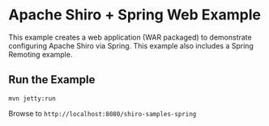 Apache Shiro + Spring Web Example
=================================

This example creates a web application (WAR packaged) to demonstrate configuring Apache Shiro via Spring. This example
also includes a Spring Remoting example.

Run the Example
---------------

```
mvn jetty:run
```

Browse to `http://localhost:8080/shiro-samples-spring`
